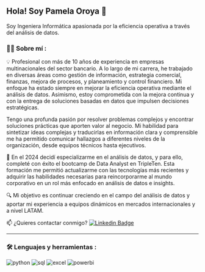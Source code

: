 ## Hola! Soy Pamela Oroya 👋
Soy Ingeniera Informática apasionada por la eficiencia operativa a través del análisis de datos.

### :woman_technologist: Sobre mí :
💡 Profesional con más de 10 años de experiencia en empresas multinacionales del sector bancario. A lo largo de mi carrera, he trabajado en diversas áreas como gestión de información, estrategia comercial, finanzas, mejora de procesos, y planeamiento y control financiero. Mi enfoque ha estado siempre en mejorar la eficiencia operativa mediante el análisis de datos. Asimismo, estoy comprometida con la mejora continua y con la entrega de soluciones basadas en datos que impulsen decisiones estratégicas.

Tengo una profunda pasión por resolver problemas complejos y encontrar soluciones prácticas que aporten valor al negocio. Mi habilidad para sintetizar ideas complejas y traducirlas en información clara y comprensible me ha permitido comunicar hallazgos a diferentes niveles de la organización, desde equipos técnicos hasta ejecutivos.

🌟 En el 2024 decidí especializarme en el análisis de datos, y para ello, completé con éxito el bootcamp de Data Analyst en TripleTen. Esta formación me permitió actualizarme con las tecnologías más recientes y adquirir las habilidades necesarias para reincorporarme al mundo corporativo en un rol más enfocado en análisis de datos e insights.

🔍 Mi objetivo es continuar creciendo en el campo del análisis de datos y aportar mi experiencia a equipos dinámicos en mercados internacionales y a nivel LATAM.

:mailbox: ¿Quieres contactar conmigo? [![Linkedin Badge](https://img.shields.io/badge/-Pamela-blue?style=flat&logo=Linkedin&logoColor=white)](https://www.linkedin.com/in/pamela-oroya/)
  
---

### :hammer_and_wrench: Lenguajes y herramientas :
<div id="header" align="left">
    <img decoding="async" src="https://img.shields.io/badge/Python-3776AB?style=for-the-badge&logo=python&logoColor=white" alt="python"/>
  </a>
    <img decoding="async" src="https://img.shields.io/badge/SQL-6DB33F?style=for-the-badge&logo=sql&logoColor=white" alt="sql"/>
  </a>
 <img decoding="async" src="https://img.shields.io/badge/Microsoft_Excel-217346?style=for-the-badge&logo=microsoft-excel&logoColor=white" alt="excel"/>
  </a>
 <img decoding="async" src="https://img.shields.io/badge/Power_BI-FFBE00?style=for-the-badge&logo=Power-BI&logoColor=white" alt="powerbi"/>
  </a>

</div>
